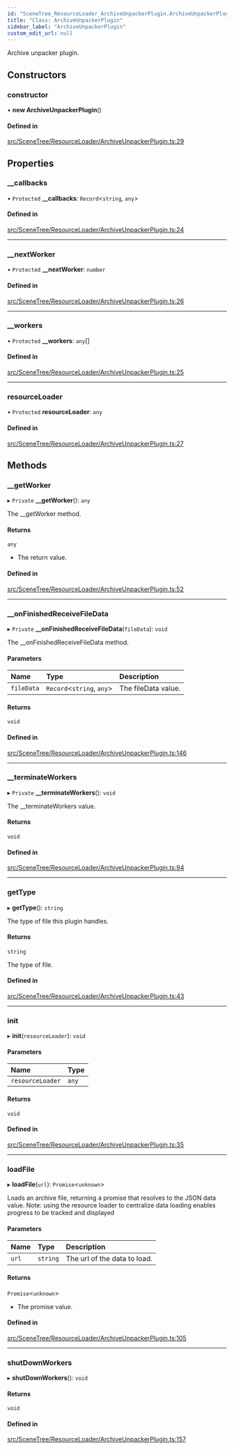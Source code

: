 ```yaml
---
id: "SceneTree_ResourceLoader_ArchiveUnpackerPlugin.ArchiveUnpackerPlugin"
title: "Class: ArchiveUnpackerPlugin"
sidebar_label: "ArchiveUnpackerPlugin"
custom_edit_url: null
---
```




Archive unpacker plugin.

## Constructors

### constructor

• **new ArchiveUnpackerPlugin**()

#### Defined in

[src/SceneTree/ResourceLoader/ArchiveUnpackerPlugin.ts:29](https://github.com/ZeaInc/zea-engine/blob/455b10853/src/SceneTree/ResourceLoader/ArchiveUnpackerPlugin.ts#L29)

## Properties

### \_\_callbacks

• `Protected` **\_\_callbacks**: `Record`<`string`, `any`\>

#### Defined in

[src/SceneTree/ResourceLoader/ArchiveUnpackerPlugin.ts:24](https://github.com/ZeaInc/zea-engine/blob/455b10853/src/SceneTree/ResourceLoader/ArchiveUnpackerPlugin.ts#L24)

___

### \_\_nextWorker

• `Protected` **\_\_nextWorker**: `number`

#### Defined in

[src/SceneTree/ResourceLoader/ArchiveUnpackerPlugin.ts:26](https://github.com/ZeaInc/zea-engine/blob/455b10853/src/SceneTree/ResourceLoader/ArchiveUnpackerPlugin.ts#L26)

___

### \_\_workers

• `Protected` **\_\_workers**: `any`[]

#### Defined in

[src/SceneTree/ResourceLoader/ArchiveUnpackerPlugin.ts:25](https://github.com/ZeaInc/zea-engine/blob/455b10853/src/SceneTree/ResourceLoader/ArchiveUnpackerPlugin.ts#L25)

___

### resourceLoader

• `Protected` **resourceLoader**: `any`

#### Defined in

[src/SceneTree/ResourceLoader/ArchiveUnpackerPlugin.ts:27](https://github.com/ZeaInc/zea-engine/blob/455b10853/src/SceneTree/ResourceLoader/ArchiveUnpackerPlugin.ts#L27)

## Methods

### \_\_getWorker

▸ `Private` **__getWorker**(): `any`

The __getWorker method.

#### Returns

`any`

- The return value.

#### Defined in

[src/SceneTree/ResourceLoader/ArchiveUnpackerPlugin.ts:52](https://github.com/ZeaInc/zea-engine/blob/455b10853/src/SceneTree/ResourceLoader/ArchiveUnpackerPlugin.ts#L52)

___

### \_\_onFinishedReceiveFileData

▸ `Private` **__onFinishedReceiveFileData**(`fileData`): `void`

The __onFinishedReceiveFileData method.

#### Parameters

| Name | Type | Description |
| :------ | :------ | :------ |
| `fileData` | `Record`<`string`, `any`\> | The fileData value. |

#### Returns

`void`

#### Defined in

[src/SceneTree/ResourceLoader/ArchiveUnpackerPlugin.ts:146](https://github.com/ZeaInc/zea-engine/blob/455b10853/src/SceneTree/ResourceLoader/ArchiveUnpackerPlugin.ts#L146)

___

### \_\_terminateWorkers

▸ `Private` **__terminateWorkers**(): `void`

The __terminateWorkers value.

#### Returns

`void`

#### Defined in

[src/SceneTree/ResourceLoader/ArchiveUnpackerPlugin.ts:94](https://github.com/ZeaInc/zea-engine/blob/455b10853/src/SceneTree/ResourceLoader/ArchiveUnpackerPlugin.ts#L94)

___

### getType

▸ **getType**(): `string`

The type of file this plugin handles.

#### Returns

`string`

The type of file.

#### Defined in

[src/SceneTree/ResourceLoader/ArchiveUnpackerPlugin.ts:43](https://github.com/ZeaInc/zea-engine/blob/455b10853/src/SceneTree/ResourceLoader/ArchiveUnpackerPlugin.ts#L43)

___

### init

▸ **init**(`resourceLoader`): `void`

#### Parameters

| Name | Type |
| :------ | :------ |
| `resourceLoader` | `any` |

#### Returns

`void`

#### Defined in

[src/SceneTree/ResourceLoader/ArchiveUnpackerPlugin.ts:35](https://github.com/ZeaInc/zea-engine/blob/455b10853/src/SceneTree/ResourceLoader/ArchiveUnpackerPlugin.ts#L35)

___

### loadFile

▸ **loadFile**(`url`): `Promise`<`unknown`\>

Loads an archive file, returning a promise that resolves to the JSON data value.
Note: using the resource loader to centralize data loading enables progress to be tracked and displayed

#### Parameters

| Name | Type | Description |
| :------ | :------ | :------ |
| `url` | `string` | The url of the data to load. |

#### Returns

`Promise`<`unknown`\>

- The promise value.

#### Defined in

[src/SceneTree/ResourceLoader/ArchiveUnpackerPlugin.ts:105](https://github.com/ZeaInc/zea-engine/blob/455b10853/src/SceneTree/ResourceLoader/ArchiveUnpackerPlugin.ts#L105)

___

### shutDownWorkers

▸ **shutDownWorkers**(): `void`

#### Returns

`void`

#### Defined in

[src/SceneTree/ResourceLoader/ArchiveUnpackerPlugin.ts:157](https://github.com/ZeaInc/zea-engine/blob/455b10853/src/SceneTree/ResourceLoader/ArchiveUnpackerPlugin.ts#L157)

